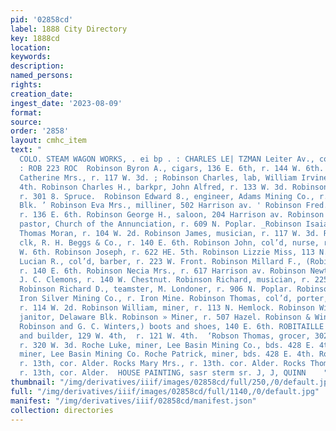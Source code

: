 ```yaml
---
pid: '02858cd'
label: 1888 City Directory
key: 1888cd
location: 
keywords: 
description: 
named_persons: 
rights: 
creation_date: 
ingest_date: '2023-08-09'
format: 
source: 
order: '2858'
layout: cmhc_item
text: "                                                                                      |
  COLO. STEAM WAGON WORKS, . ei bp . : CHARLES LE| TZMAN Leiter Av., core. Elm & Chestnut
  : ROB 223 ROC  Robinson Byron A., cigars, 136 E. 6th, r. 144 W. 6th. ¥ Robinson
  Catherine Mrs., r. 117 W. 3d. ; Robinson Charles, lab, William Irvine, r. 127 E.
  4th. Robinson Charles H., barkpr, John Alfred, r. 133 W. 3d. Robinson David, miner,
  r. 301 8. Spruce.  Robinson Edward 8., engineer, Adams Mining Co., r. Em- . met
  Blk. ’ Robinson Eva Mrs., milliner, 502 Harrison av. ' Robinson Fred. W., miner,
  r. 136 E. 6th. Robinson George H., saloon, 204 Harrison av. Robinson Henry Rev.,
  pastor, Church of the Annunciation, r. 609 N. Poplar. _Robinson Isaiah, porter,
  Thomas Moran, r. 104 W. 2d. Robinson James, musician, r. 117 W. 3d. Robinson John,
  clk, R. H. Beggs & Co., r. 140 E. 6th. Robinson John, col’d, nurse, r. rear 115
  W. 6th. Robinson Joseph, r. 622 HE. 5th. Robinson Lizzie Miss, 113 N. Pine. Robinson
  Lucian R., col’d, barber, r. 223 W. Front. Robinson Millard F., (Robinson & Winters,)
  r. 140 E. 6th. Robinson Necia Mrs., r. 617 Harrison av. Robinson Newton, teamster,
  J. C. Clemons, r. 140 W. Chestnut. Robinson Richard, musician, r. 225 Harrison ay.
  Robinson Richard D., teamster, M. Londoner, r. 906 N. Poplar. Robinson 8S. 8., supt,
  Iron Silver Mining Co., r. Iron Mine. Robinson Thomas, col’d, porter, R. C. Cummings,
  r. 114 W. 2d. Robinson William, miner, r. 113 N. Hemlock. Robinson William, col’d,
  janitor, Delaware Blk. Robinson » Miner, r. 507 Hazel. Robinson & Winters,-(M. F.
  Robinson and G. C. Winters,) boots and shoes, 140 E. 6th. ROBITAILLE EUGENE, contractor
  and builder, 129 W. 4th,  r. 121 W. 4th.  ‘Robson Thomas, grocer, 302 Harrison av,
  r. 320 W. 3d. Roche Luke, miner, Lee Basin Mining Co., bds. 428 E. 4th. Roche Michael,
  miner, Lee Basin Mining Co. Roche Patrick, miner, bds. 428 E. 4th. Rocks John, teamster,
  r. 13th, cor. Alder. Rocks Mary Mrs., r. 13th. cor. Alder. Rocks Thomas E., teamster,
  r. 13th, cor. Alder.  HOUSE PAINTING, sasr sterm sr. J, J, QUINN    "
thumbnail: "/img/derivatives/iiif/images/02858cd/full/250,/0/default.jpg"
full: "/img/derivatives/iiif/images/02858cd/full/1140,/0/default.jpg"
manifest: "/img/derivatives/iiif/02858cd/manifest.json"
collection: directories
---
```

